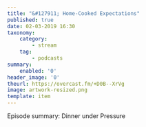 ```yaml
---
title: "&#127911; Home-Cooked Expectations"
published: true
date: 02-03-2019 16:30
taxonomy:
    category:
        - stream
    tag:
        - podcasts
summary:
    enabled: '0'
header_image: '0'
theurl: https://overcast.fm/+D0B--XrVg
image: artwork-resized.png
template: item
---
```

 
Episode summary: Dinner under Pressure
